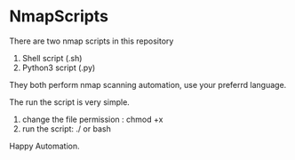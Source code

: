 # NmapScripts

There are two nmap scripts in this repository
1. Shell script (.sh)
2. Python3 script (.py)

They both perform nmap scanning automation, use your preferrd language.

The run the script is very simple. 
1. change the file permission : chmod +x <filename>
2. run the script: ./<filename> or bash <filename>

Happy Automation.
